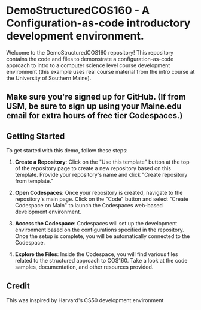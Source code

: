 # DemoStructuredCOS160 - A Configuration-as-code introductory development environment. 

Welcome to the DemoStructuredCOS160 repository! This repository contains the code and files to demonstrate a configuration-as-code approach to intro to a computer science level course development environment (this example uses real course material from the intro course at the University of Southern Maine). 

## Make sure you're signed up for GitHub. (If from USM, be sure to sign up using your Maine.edu email for extra hours of free tier Codespaces.)

## Getting Started

To get started with this demo, follow these steps:

1. **Create a Repository**: Click on the "Use this template" button at the top of the repository page to create a new repository based on this template. Provide your repository's name and click "Create repository from template."

2. **Open Codespaces**: Once your repository is created, navigate to the repository's main page. Click on the "Code" button and select "Create Codespace on Main" to launch the Codespaces web-based development environment.

3. **Access the Codespace**: Codespaces will set up the development environment based on the configurations specified in the repository. Once the setup is complete, you will be automatically connected to the Codespace.

4. **Explore the Files**: Inside the Codespace, you will find various files related to the structured approach to COS160. Take a look at the code samples, documentation, and other resources provided.

## Credit

This was inspired by Harvard's CS50 development environment
